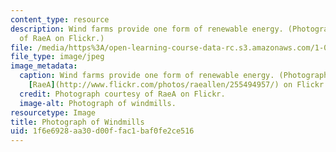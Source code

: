 ```yaml
---
content_type: resource
description: Wind farms provide one form of renewable energy. (Photograph courtesy
  of RaeA on Flickr.)
file: /media/https%3A/open-learning-course-data-rc.s3.amazonaws.com/1-020-ecology-ii-engineering-for-sustainability-spring-2008/1f6e6928aa30d00ffac1baf0fe2ce516_1-020s08.jpg
file_type: image/jpeg
image_metadata:
  caption: Wind farms provide one form of renewable energy. (Photograph courtesy of
    [RaeA](http://www.flickr.com/photos/raeallen/255494957/) on Flickr.)
  credit: Photograph courtesy of RaeA on Flickr.
  image-alt: Photograph of windmills.
resourcetype: Image
title: Photograph of Windmills
uid: 1f6e6928-aa30-d00f-fac1-baf0fe2ce516
---
```


